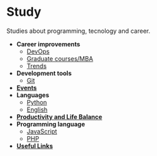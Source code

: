 # Study

Studies about programming, tecnology and career.

* **Career improvements**
	* [DevOps](./career-improvements/devops/)
	* [Graduate courses/MBA](./career-improvements/graduate-courses-mba/)
	* [Trends](./trends/)
* **Development tools**
	* [Git](./development-tools/git/)
* **[Events](./events/)**
* **Languages**
	* [Python](./languages/python/)
	* [English](./languages/english/)
* **[Productivity and Life Balance](./productivity-and-life-balance/)**
* **Programming language**
	* [JavaScript](./programming-languages/javascript/)
	* [PHP](./programming-languages/php/)
* **[Useful Links](./USEFULLINKS.md)**
